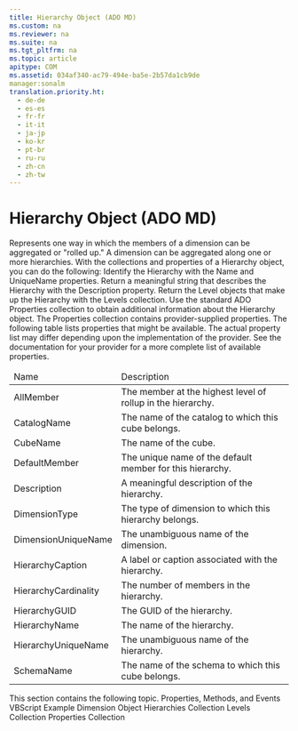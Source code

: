 ```yaml
---
title: Hierarchy Object (ADO MD)
ms.custom: na
ms.reviewer: na
ms.suite: na
ms.tgt_pltfrm: na
ms.topic: article
apitype: COM
ms.assetid: 034af340-ac79-494e-ba5e-2b57da1cb9de
manager:sonalm
translation.priority.ht: 
  - de-de
  - es-es
  - fr-fr
  - it-it
  - ja-jp
  - ko-kr
  - pt-br
  - ru-ru
  - zh-cn
  - zh-tw
---
```

# Hierarchy Object (ADO MD)
<?xml version="1.0" encoding="utf-8"?>
<developerReferenceWithoutSyntaxDocument xmlns="http://ddue.schemas.microsoft.com/authoring/2003/5" xmlns:xlink="http://www.w3.org/1999/xlink" xmlns:xsi="http://www.w3.org/2001/XMLSchema-instance" xsi:schemaLocation="http://ddue.schemas.microsoft.com/authoring/2003/5 http://dduestorage.blob.core.windows.net/ddueschema/developer.xsd">
  <introduction>
    <para>Represents one way in which the members of a <legacyLink xlink:href="66adbbd2-23a3-4c19-a91b-84c31309aa1b">dimension</legacyLink> can be aggregated or "rolled up." A dimension can be aggregated along one or more hierarchies.</para>
  </introduction>
  <languageReferenceRemarks>
    <content>
      <para>With the collections and properties of a <legacyBold>Hierarchy</legacyBold> object, you can do the following:  </para>
      <list class="bullet">
        <listItem>
          <para>Identify the <legacyBold>Hierarchy</legacyBold> with the <legacyLink xlink:href="4a04380b-51dc-4aaf-8d25-123cdd589641">Name</legacyLink> and <legacyLink xlink:href="5b977956-e252-4861-8425-f1aaf6b80130">UniqueName</legacyLink> properties.</para>
        </listItem>
        <listItem>
          <para>Return a meaningful string that describes the <legacyBold>Hierarchy</legacyBold> with the <legacyLink xlink:href="6d626d35-0bf3-4f24-9934-ad9c9c91273a">Description</legacyLink> property.</para>
        </listItem>
        <listItem>
          <para>Return the <legacyLink xlink:href="37815869-ed30-45fd-9aea-0a986c1b305c">Level</legacyLink> objects that make up the <legacyBold>Hierarchy</legacyBold> with the <legacyLink xlink:href="fed8684a-b428-4ee4-8f8d-928abe4ad9ad">Levels</legacyLink> collection.</para>
        </listItem>
        <listItem>
          <para>Use the standard ADO <legacyLink xlink:href="1d539aa8-ce0d-4418-ab03-8d0a3c1e9d82">Properties</legacyLink> collection to obtain additional information about the <legacyBold>Hierarchy</legacyBold> object.</para>
        </listItem>
      </list>
      <para>The <legacyBold>Properties</legacyBold> collection contains provider-supplied properties. The following table lists properties that might be available. The actual property list may differ depending upon the implementation of the provider. See the documentation for your provider for a more complete list of available properties.</para>
      <table xmlns:caps="http://schemas.microsoft.com/build/caps/2013/11">
        <thead>
          <tr>
            <TD>
              <para>Name</para>
            </TD>
            <TD>
              <para>Description</para>
            </TD>
          </tr>
        </thead>
        <tbody>
          <tr>
            <TD>
              <para>AllMember</para>
            </TD>
            <TD>
              <para>The member at the highest level of rollup in the hierarchy.</para>
            </TD>
          </tr>
          <tr>
            <TD>
              <para>CatalogName</para>
            </TD>
            <TD>
              <para>The name of the catalog to which this cube belongs.</para>
            </TD>
          </tr>
          <tr>
            <TD>
              <para>CubeName</para>
            </TD>
            <TD>
              <para>The name of the cube.</para>
            </TD>
          </tr>
          <tr>
            <TD>
              <para>DefaultMember</para>
            </TD>
            <TD>
              <para>The unique name of the default member for this hierarchy.</para>
            </TD>
          </tr>
          <tr>
            <TD>
              <para>Description</para>
            </TD>
            <TD>
              <para>A meaningful description of the hierarchy.</para>
            </TD>
          </tr>
          <tr>
            <TD>
              <para>DimensionType</para>
            </TD>
            <TD>
              <para>The type of dimension to which this hierarchy belongs.</para>
            </TD>
          </tr>
          <tr>
            <TD>
              <para>DimensionUniqueName</para>
            </TD>
            <TD>
              <para>The unambiguous name of the dimension.</para>
            </TD>
          </tr>
          <tr>
            <TD>
              <para>HierarchyCaption</para>
            </TD>
            <TD>
              <para>A label or caption associated with the hierarchy.</para>
            </TD>
          </tr>
          <tr>
            <TD>
              <para>HierarchyCardinality</para>
            </TD>
            <TD>
              <para>The number of members in the hierarchy. </para>
            </TD>
          </tr>
          <tr>
            <TD>
              <para>HierarchyGUID</para>
            </TD>
            <TD>
              <para>The GUID of the hierarchy.</para>
            </TD>
          </tr>
          <tr>
            <TD>
              <para>HierarchyName</para>
            </TD>
            <TD>
              <para>The name of the hierarchy.</para>
            </TD>
          </tr>
          <tr>
            <TD>
              <para>HierarchyUniqueName</para>
            </TD>
            <TD>
              <para>The unambiguous name of the hierarchy.</para>
            </TD>
          </tr>
          <tr>
            <TD>
              <para>SchemaName</para>
            </TD>
            <TD>
              <para>The name of the schema to which this cube belongs.</para>
            </TD>
          </tr>
        </tbody>
      </table>
      <para>This section contains the following topic.  </para>
      <list class="bullet">
        <listItem>
          <para>
            <legacyLink xlink:href="8ec0b00e-0e18-4f1b-9bbf-42168670bf5f">Properties, Methods, and Events</legacyLink>           </para>
        </listItem>
      </list>
    </content>
  </languageReferenceRemarks>
  <relatedTopics>
<link xlink:href="4d72a912-ef53-4989-9fca-214937574116">VBScript Example</link>
<link xlink:href="66adbbd2-23a3-4c19-a91b-84c31309aa1b">Dimension Object</link>
<link xlink:href="bef0fcb1-8060-4faa-84f0-3d52e9c4526f">Hierarchies Collection</link>
<link xlink:href="fed8684a-b428-4ee4-8f8d-928abe4ad9ad">Levels Collection</link>
<link xlink:href="1d539aa8-ce0d-4418-ab03-8d0a3c1e9d82">Properties Collection</link>
</relatedTopics>
</developerReferenceWithoutSyntaxDocument>